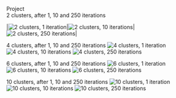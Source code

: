 Project <br>
2 clusters, after 1, 10 and 250 iterations<br>

|![2 clusters, 1 iteration](https://user-images.githubusercontent.com/24946127/208309569-3466bd1c-f994-41fd-8693-fedd480eeffd.png)|![2 clusters, 10 iterations](https://user-images.githubusercontent.com/24946127/208309571-e52d4e04-ad8d-4856-89b4-d85ce77f51c1.png)|![2 clusters, 250 iterations](https://user-images.githubusercontent.com/24946127/208309572-0184f597-e093-4916-88ca-b735bb825f3f.png)|

4 clusters, after 1, 10 and 250 iterations
![4 clusters, 1 iteration](https://user-images.githubusercontent.com/24946127/208309597-298a1548-3488-4471-903e-335c98ea0fb1.png)
![4 clusters, 10 iterations](https://user-images.githubusercontent.com/24946127/208309598-6b242cdc-8df5-4278-bcac-47de2a4b799f.png)
![4 clusters, 250 iterations](https://user-images.githubusercontent.com/24946127/208309599-d287d2eb-2152-4d92-95a8-1027b12f826e.png)

6 clusters, after 1, 10 and 250 iterations
![6 clusters, 1 iteration](https://user-images.githubusercontent.com/24946127/208309607-5cfbe5fa-cd4e-45d5-9a3f-7eca6cd6d8a9.png)
![6 clusters, 10 iterations](https://user-images.githubusercontent.com/24946127/208309608-a2d09ee5-f91a-42d5-b625-b91332e42fd8.png)
![6 clusters, 250 iterations](https://user-images.githubusercontent.com/24946127/208309609-1362f862-a0bd-4fae-a39a-e8677cf37832.png)

10 clusters, after 1, 10 and 250 iterations
![10 clusters, 1 iteration](https://user-images.githubusercontent.com/24946127/208309616-8ba4f914-65ea-4ad3-80bb-3e8f4206c351.png)
![10 clusters, 10 iterations](https://user-images.githubusercontent.com/24946127/208309617-3b95f339-1df4-446c-85d9-d84a43de886f.png)
![10 clusters, 250 iterations](https://user-images.githubusercontent.com/24946127/208309618-55dbecc4-337d-49c9-a352-a9ed8ab67fad.png)
